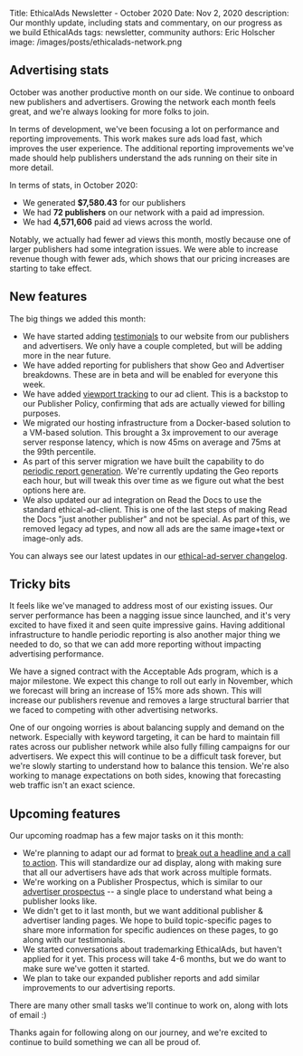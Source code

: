Title: EthicalAds Newsletter - October 2020
Date: Nov 2, 2020
description: Our monthly update, including stats and commentary, on our progress as we build EthicalAds
tags: newsletter, community
authors: Eric Holscher
image: /images/posts/ethicalads-network.png

[comment]: # (The queries run to get this data, then computed in a spreadsheet for publisher rev)
[comment]: # (?start_date=2020-08-01&end_date=2020-08-31&campaign_type=All+types&revenue_share_percentage=50.0)
[comment]: # (?start_date=2020-09-01&end_date=2020-09-30&campaign_type=paid&revenue_share_percentage=70.0&sort=revenue)

## Advertising stats

October was another productive month on our side.
We continue to onboard new publishers and advertisers.
Growing the network each month feels great,
and we're always looking for more folks to join.

In terms of development,
we've been focusing a lot on performance and reporting improvements.
This work makes sure ads load fast, which improves the user experience.
The additional reporting improvements we've made should help publishers understand the ads running on their site in more detail.

In terms of stats, in October 2020:

* We generated **$7,580.43** for our publishers
* We had **72 publishers** on our network with a paid ad impression.
* We had **4,571,606** paid ad views across the world.

Notably, we actually had fewer ad views this month, mostly because one of larger publishers had some integration issues.
We were able to increase revenue though with fewer ads,
which shows that our pricing increases are starting to take effect.

## New features

The big things we added this month:

* We have started adding [testimonials](https://www.ethicalads.io/publishers/readthedocs/) to our website from our publishers and advertisers. We only have a couple completed, but will be adding more in the near future.
* We have added reporting for publishers that show Geo and Advertiser breakdowns. These are in beta and will be enabled for everyone this week.
* We have added [viewport tracking](https://github.com/readthedocs/ethical-ad-client/pull/29/) to our ad client. This is a backstop to our Publisher Policy, confirming that ads are actually viewed for billing purposes.
* We migrated our hosting infrastructure from a Docker-based solution to a VM-based solution. This brought a 3x improvement to our average server response latency, which is now 45ms on average and 75ms at the 99th percentile.
* As part of this server migration we have built the capability to do [periodic report generation](https://github.com/readthedocs/ethical-ad-server/pull/260/files). We're currently updating the Geo reports each hour, but will tweak this over time as we figure out what the best options here are.
* We also updated our ad integration on Read the Docs to use the standard ethical-ad-client. This is one of the last steps of making Read the Docs "just another publisher" and not be special. As part of this, we removed legacy ad types, and now all ads are the same image+text or image-only ads.

You can always see our latest updates in our [ethical-ad-server changelog](https://ethical-ad-server.readthedocs.io/en/latest/developer/changelog.html).

## Tricky bits

It feels like we've managed to address most of our existing issues. Our server performance has been a nagging issue since launched, and it's very excited to have fixed it and seen quite impressive gains. Having additional infrastructure to handle periodic reporting is also another major thing we needed to do, so that we can add more reporting without impacting advertising performance.

We have a signed contract with the Acceptable Ads program, which is a major milestone. We expect this change to roll out early in November, which we forecast will bring an increase of 15% more ads shown. This will increase our publishers revenue and removes a large structural barrier that we faced to competing with other advertising networks.

One of our ongoing worries is about balancing supply and demand on the network. Especially with keyword targeting, it can be hard to maintain fill rates across our publisher network while also fully filling campaigns for our advertisers. We expect this will continue to be a difficult task forever, but we're slowly starting to understand how to balance this tension. We're also working to manage expectations on both sides, knowing that forecasting web traffic isn't an exact science.


## Upcoming features

Our upcoming roadmap has a few major tasks on it this month:

* We're planning to adapt our ad format to [break out a headline and a call to action](https://github.com/readthedocs/ethical-ad-server/issues/152). This will standardize our ad display, along with making sure that all our advertisers have ads that work across multiple formats.
* We're working on a Publisher Prospectus, which is similar to our [advertiser prospectus](https://www.ethicalads.io/prospectus/ethicalads-advertiser-prospectus.pdf) -- a single place to understand what being a publisher looks like.
* We didn't get to it last month, but we want additional publisher & advertiser landing pages. We hope to build topic-specific pages to share more information for specific audiences on these pages, to go along with our testimonials. 
* We started conversations about trademarking EthicalAds, but haven't applied for it yet. This process will take 4-6 months, but we do want to make sure we've gotten it started.
* We plan to take our expanded publisher reports and add similar improvements to our advertising reports.

There are many other small tasks we'll continue to work on, along with lots of email :)

Thanks again for following along on our journey, and we're excited to continue to build something we can all be proud of.

